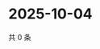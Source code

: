 # 2025-10-04

共 0 条

<!-- BEGIN ZHIHUQUESTIONS -->
<!-- 最后更新时间 Sat Oct 04 2025 18:10:12 GMT+0800 (China Standard Time) -->

<!-- END ZHIHUQUESTIONS -->
